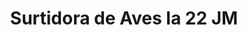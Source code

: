 ---
title: "Surtidora de Aves la 22 JM"
url: /usaquen/surtidora-de-aves-la-22-jm/
shop: supermercado
---